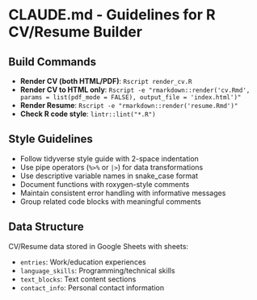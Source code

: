# CLAUDE.md - Guidelines for R CV/Resume Builder

## Build Commands
- **Render CV (both HTML/PDF)**: `Rscript render_cv.R`
- **Render CV to HTML only**: `Rscript -e "rmarkdown::render('cv.Rmd', params = list(pdf_mode = FALSE), output_file = 'index.html')"`
- **Render Resume**: `Rscript -e "rmarkdown::render('resume.Rmd')"`
- **Check R code style**: `lintr::lint("*.R")`

## Style Guidelines
- Follow tidyverse style guide with 2-space indentation
- Use pipe operators (`%>%` or `|>`) for data transformations
- Use descriptive variable names in snake_case format
- Document functions with roxygen-style comments
- Maintain consistent error handling with informative messages
- Group related code blocks with meaningful comments

## Data Structure
CV/Resume data stored in Google Sheets with sheets:
- `entries`: Work/education experiences
- `language_skills`: Programming/technical skills
- `text_blocks`: Text content sections
- `contact_info`: Personal contact information